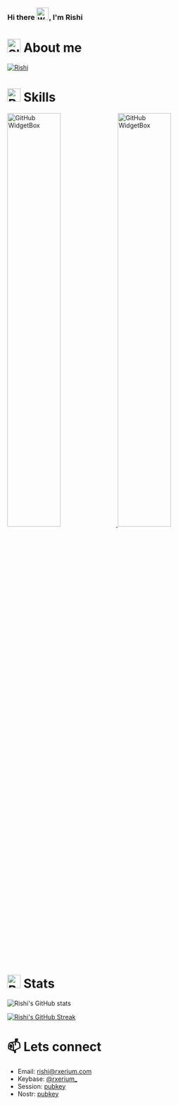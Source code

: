 ### Hi there <img src="https://raw.githubusercontent.com/Tarikul-Islam-Anik/Animated-Fluent-Emojis/master/Emojis/Hand%20gestures/Waving%20Hand%20Medium-Light%20Skin%20Tone.png" alt="Waving Hand Medium-Light Skin Tone" width="28" height="28" />, I'm Rishi


# <img src="https://raw.githubusercontent.com/Tarikul-Islam-Anik/Animated-Fluent-Emojis/master/Emojis/Smilies/Slightly%20Smiling%20Face.png" alt="Slightly Smiling Face" width="30" height="30" /> About me


[![Rishi](https://github-widgetbox.vercel.app/api/profile?username=rxerium&data=followers,repositories,stars,commits&theme=nautilus)](https://github.com/Jurredr/github-widgetbox)


# <img src="https://raw.githubusercontent.com/Tarikul-Islam-Anik/Animated-Fluent-Emojis/master/Emojis/Activities/Bullseye.png" alt="Bullseye" width="30" height="30" /> Skills


  </a>
  <a href="https://github.com/Jurredr/github-widgetbox">
          <img width="49%" src="https://github-widgetbox.vercel.app/api/skills?languages=bash,yaml,markdown,json,powershell,python&tools=docker,git,npm,vercel,nodejs,wordpress,aws&includeNames=true&theme=nautilus" alt="GitHub WidgetBox" />
    <img width="49%" src="https://github-widgetbox.vercel.app/api/skills?software=linux,windows,mac,VSCode?names=&includeNames=true&theme=nautilus" alt="GitHub WidgetBox" />
  </a>
</p>


# <img src="https://raw.githubusercontent.com/Tarikul-Islam-Anik/Animated-Fluent-Emojis/master/Emojis/Objects/Bar%20Chart.png" alt="Bar Chart" width="30" height="30" /> Stats

![Rishi's GitHub stats](https://github-readme-stats.vercel.app/api?username=rxerium&count_private=true&show_icons=true&theme=tokyonight)

[![Rishi's GitHub Streak](https://streak-stats.demolab.com?user=rxerium&theme=dark&hide_border=true&date_format=M%20j%5B%2C%20Y%5D&mode=weekly)](https://git.io/streak-stats)

# 📫 Lets connect
  - Email: rishi@rxerium.com
  - Keybase: [@rxerium_](https://keybase.io/rxerium_)
  - Session: [pubkey](https://github.com/rxerium/rxerium/blob/main/misc/session_pubkey)
  - Nostr: [pubkey](https://github.com/rxerium/rxerium/blob/main/misc/nostr_pubkey)